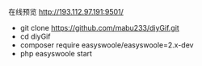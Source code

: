 在线预览
http://193.112.97.191:9501/

- git clone https://github.com/mabu233/diyGif.git
- cd diyGif
- composer require easyswoole/easyswoole=2.x-dev
- php easyswoole start
